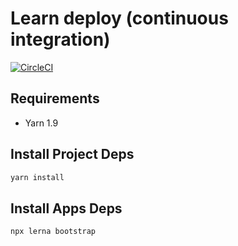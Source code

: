 # Learn deploy (continuous integration)

[![CircleCI](https://circleci.com/gh/fsevenm/learn-auto-deploy.svg?style=svg)](https://circleci.com/gh/fsevenm/learn-auto-deploy)

## Requirements
- Yarn 1.9

## Install Project Deps
```sh
yarn install
```

## Install Apps Deps
```
npx lerna bootstrap
```

